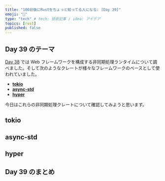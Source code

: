 ```yaml
---
title: "100日後にRustをちょっと知ってる人になる: [Day 39]"
emoji: "🦀"
type: "tech" # tech: 技術記事 / idea: アイデア
topics: [rust]
published: false
---
```

## Day 39 のテーマ

[Day 38](https://zenn.dev/shinyay/articles/hello-rust-day038) では Web フレームワークを構成する非同期処理ランタイムについて調べました。そして次のようなクレートが様々なフレームワークのベースとして使われていました。

- **[tokio](https://tokio.rs/)**
- **[async-std](https://book.async.rs/)**
- **[hyper](https://hyper.rs/)**

今日はこれらの非同期処理クレートについて確認してみようと思います。

## tokio

## async-std

## hyper

## Day 39 のまとめ
